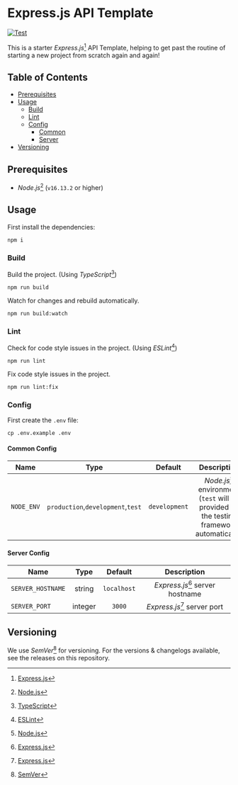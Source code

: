 # Express.js API Template

[![Test][TEST_WORKFLOW_BADGE]][TEST_WORKFLOW_URL]

This is a starter _Express.js_[^EXPRESS_JS_FOOTNOTE] API Template, helping to get past the routine of starting a new
project from scratch again and again!

## Table of Contents

- [Prerequisites](#prerequisites)
- [Usage](#usage)
  - [Build](#build)
  - [Lint](#lint)
  - [Config](#config)
    - [Common](#common-config)
    - [Server](#server-config)
- [Versioning](#versioning)

## Prerequisites

- _Node.js_[^NODE_JS_FOOTNOTE] (`v16.13.2` or higher)

## Usage

First install the dependencies:

```shell
npm i
```

### Build

Build the project. (Using _TypeScript_[^TYPESCRIPT_FOOTNOTE])

```shell
npm run build
```

Watch for changes and rebuild automatically.

```shell
npm run build:watch
```

### Lint

Check for code style issues in the project. (Using _ESLint_[^ESLINT_FOOTNOTE])

```shell
npm run lint
```

Fix code style issues in the project.

```shell
npm run lint:fix
```

### Config

First create the `.env` file:

```shell
cp .env.example .env
```

#### Common Config

|    Name    |               Type                |    Default    |                                                Description                                                |
|:----------:|:---------------------------------:|:-------------:|:---------------------------------------------------------------------------------------------------------:|
| `NODE_ENV` | `production`,`development`,`test` | `development` | _Node.js_[^NODE_JS_FOOTNOTE] environment (`test` will be provided by the testing framework automatically) |

#### Server Config

| Name              |  Type   |   Default   |                    Description                     |
|-------------------|:-------:|:-----------:|:--------------------------------------------------:|
| `SERVER_HOSTNAME` | string  | `localhost` | _Express.js_[^EXPRESS_JS_FOOTNOTE] server hostname |
| `SERVER_PORT`     | integer |   `3000`    |   _Express.js_[^EXPRESS_JS_FOOTNOTE] server port   |

## Versioning

We use _SemVer_[^SEMVER_FOOTNOTE] for versioning. For the versions & changelogs available, see the releases on this
repository.

<!-- Footnotes -->

[^EXPRESS_JS_FOOTNOTE]: [Express.js][EXPRESS_JS_WEBSITE]

[^NODE_JS_FOOTNOTE]: [Node.js][NODE_JS_WEBSITE]

[^TYPESCRIPT_FOOTNOTE]: [TypeScript][TYPESCRIPT_WEBSITE]

[^ESLINT_FOOTNOTE]: [ESLint][ESLINT_WEBSITE]

[^SEMVER_FOOTNOTE]: [SemVer][SEMVER_WEBSITE]

<!-- Links -->

[TEST_WORKFLOW_URL]: https://github.com/ardalanamini/express-api-template/actions/workflows/test.yml

[TEST_WORKFLOW_BADGE]: https://github.com/ardalanamini/express-api-template/actions/workflows/test.yml/badge.svg

[NODE_JS_WEBSITE]: https://nodejs.org/en

[EXPRESS_JS_WEBSITE]: https://expressjs.com

[TYPESCRIPT_WEBSITE]: https://www.typescriptlang.org

[ESLINT_WEBSITE]: https://eslint.org

[SEMVER_WEBSITE]: http://semver.org

